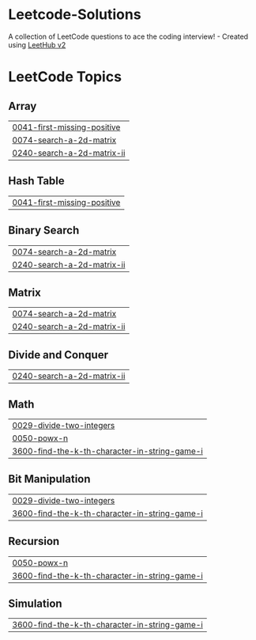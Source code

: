# Leetcode-Solutions
A collection of LeetCode questions to ace the coding interview! - Created using [LeetHub v2](https://github.com/arunbhardwaj/LeetHub-2.0)

<!---LeetCode Topics Start-->
# LeetCode Topics
## Array
|  |
| ------- |
| [0041-first-missing-positive](https://github.com/Swaminathan-0704/Leetcode-Solutions/tree/master/0041-first-missing-positive) |
| [0074-search-a-2d-matrix](https://github.com/Swaminathan-0704/Leetcode-Solutions/tree/master/0074-search-a-2d-matrix) |
| [0240-search-a-2d-matrix-ii](https://github.com/Swaminathan-0704/Leetcode-Solutions/tree/master/0240-search-a-2d-matrix-ii) |
## Hash Table
|  |
| ------- |
| [0041-first-missing-positive](https://github.com/Swaminathan-0704/Leetcode-Solutions/tree/master/0041-first-missing-positive) |
## Binary Search
|  |
| ------- |
| [0074-search-a-2d-matrix](https://github.com/Swaminathan-0704/Leetcode-Solutions/tree/master/0074-search-a-2d-matrix) |
| [0240-search-a-2d-matrix-ii](https://github.com/Swaminathan-0704/Leetcode-Solutions/tree/master/0240-search-a-2d-matrix-ii) |
## Matrix
|  |
| ------- |
| [0074-search-a-2d-matrix](https://github.com/Swaminathan-0704/Leetcode-Solutions/tree/master/0074-search-a-2d-matrix) |
| [0240-search-a-2d-matrix-ii](https://github.com/Swaminathan-0704/Leetcode-Solutions/tree/master/0240-search-a-2d-matrix-ii) |
## Divide and Conquer
|  |
| ------- |
| [0240-search-a-2d-matrix-ii](https://github.com/Swaminathan-0704/Leetcode-Solutions/tree/master/0240-search-a-2d-matrix-ii) |
## Math
|  |
| ------- |
| [0029-divide-two-integers](https://github.com/Swaminathan-0704/Leetcode-Solutions/tree/master/0029-divide-two-integers) |
| [0050-powx-n](https://github.com/Swaminathan-0704/Leetcode-Solutions/tree/master/0050-powx-n) |
| [3600-find-the-k-th-character-in-string-game-i](https://github.com/Swaminathan-0704/Leetcode-Solutions/tree/master/3600-find-the-k-th-character-in-string-game-i) |
## Bit Manipulation
|  |
| ------- |
| [0029-divide-two-integers](https://github.com/Swaminathan-0704/Leetcode-Solutions/tree/master/0029-divide-two-integers) |
| [3600-find-the-k-th-character-in-string-game-i](https://github.com/Swaminathan-0704/Leetcode-Solutions/tree/master/3600-find-the-k-th-character-in-string-game-i) |
## Recursion
|  |
| ------- |
| [0050-powx-n](https://github.com/Swaminathan-0704/Leetcode-Solutions/tree/master/0050-powx-n) |
| [3600-find-the-k-th-character-in-string-game-i](https://github.com/Swaminathan-0704/Leetcode-Solutions/tree/master/3600-find-the-k-th-character-in-string-game-i) |
## Simulation
|  |
| ------- |
| [3600-find-the-k-th-character-in-string-game-i](https://github.com/Swaminathan-0704/Leetcode-Solutions/tree/master/3600-find-the-k-th-character-in-string-game-i) |
<!---LeetCode Topics End-->